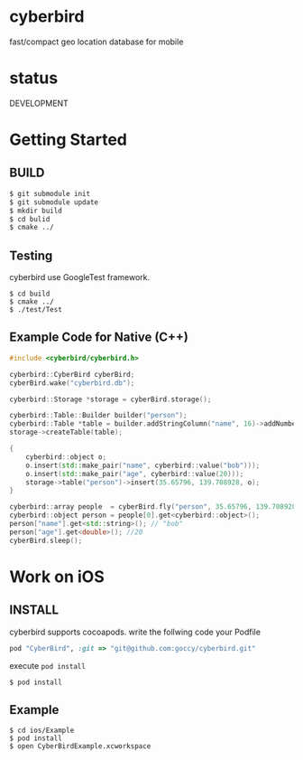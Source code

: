 # cyberbird
fast/compact geo location database for mobile
# status
DEVELOPMENT

# Getting Started
## BUILD
```bash
$ git submodule init
$ git submodule update
$ mkdir build
$ cd bulid
$ cmake ../
```
## Testing
cyberbird use GoogleTest framework.
```
$ cd build
$ cmake ../
$ ./test/Test
```
## Example Code for Native (C++)
```c++
#include <cyberbird/cyberbird.h>

cyberbird::CyberBird cyberBird;
cyberBird.wake("cyberbird.db");

cyberbird::Storage *storage = cyberBird.storage();

cyberbird::Table::Builder builder("person");
cyberbird::Table *table = builder.addStringColumn("name", 16)->addNumberColumn("age")->build();
storage->createTable(table);

{
    cyberbird::object o;
    o.insert(std::make_pair("name", cyberbird::value("bob")));
    o.insert(std::make_pair("age", cyberbird::value(20)));
    storage->table("person")->insert(35.65796, 139.708928, o);
}

cyberbird::array people  = cyberBird.fly("person", 35.65796, 139.708928, 1);
cyberbird::object person = people[0].get<cyberbird::object>();
person["name"].get<std::string>(); // "bob"
person["age"].get<double>(); //20
cyberBird.sleep();
```

# Work on iOS

## INSTALL
cyberbird supports cocoapods.
write the follwing code your Podfile
```ruby
pod "CyberBird", :git => "git@github.com:goccy/cyberbird.git"
```
execute `pod install`
```
$ pod install
```
## Example

```
$ cd ios/Example
$ pod install
$ open CyberBirdExample.xcworkspace
```



